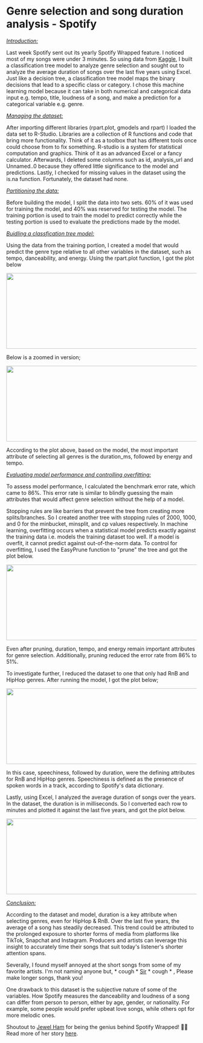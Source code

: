 # Genre selection and song duration analysis - Spotify

<ins>*Introduction:*</ins>

Last week Spotify sent out its yearly Spotify Wrapped feature. I noticed most of my songs were under 3 minutes. So using data from [Kaggle](https://www.kaggle.com/datasets/mrmorj/dataset-of-songs-in-spotify?resource=download), I built a classification tree model to analyze genre selection and sought out to analyze the average duration of songs over the last five years using Excel. Just like a decision tree, a classification tree model maps the binary decisions that lead to a specific class or category. I chose this machine learning model because it can take in both numerical and categorical data input e.g. tempo, title, loudness of a song, and make a prediction for a categorical variable e.g. genre. 

<ins>*Managing the dataset:*</ins>

After importing different libraries (rpart.plot, gmodels and rpart) I loaded the data set to R-Studio. Libraries are a collection of R functions and code that bring more functionality. Think of it as a toolbox that has different tools once could choose from to fix something. R-studio is a system for statistical computation and graphics. Think of it as an advanced Excel or a fancy calculator. Afterwards, I deleted some columns such as id, analysis_url and Unnamed..0 because they offered little significance to the model and predictions. Lastly, I checked for missing values in the dataset using the is.na function. Fortunately, the dataset had none.

<ins>*Partitioning the data:*</ins>

Before building the model, I split the data into two sets. 60% of it was used for training the model, and 40% was reserved for testing the model. The training portion is used to train the model to predict correctly while the testing portion is used to evaluate the predictions made by the model. 

<ins>*Buidling a classfication tree model:*</ins>

Using the data from the training portion, I created a model that would predict the genre type relative to all other variables in the dataset, such as tempo, danceability, and energy. Using the rpart.plot function, I got the plot below


<p align="center">
  <img width="600" height="200" src="https://github.com/jackfrost68/Spotify_Analysis/blob/4b98262fd22c00cc82829c9136b4e80f45d6a7d7/Tree%201%20Clearer.png">
</p>

Below is a zoomed in version;

<p align="center">
  <img width="600" height="200" src="https://github.com/jackfrost68/Spotify_Analysis/blob/bdbed1041c626096ffcb66055773f56f04291f41/Zoomed%20in%20tree.png">
</p>

According to the plot above, based on the model, the most important attribute of selecting all genres is the duration_ms, followed by energy and tempo.

<ins>*Evaluating model performance and controlling overfitting:*</ins>

To assess model performance, I calculated the benchmark error rate, which came to 86%. This error rate is similar to blindly guessing the main attributes that would affect genre selection without the help of a model.

Stopping rules are like barriers that prevent the tree from creating more splits/branches. So I created another tree with stopping rules of 2000, 1000, and 0 for the minbucket, minsplit, and cp values respectively. In machine learning, overfitting occurs when a statistical model predicts exactly against the training data i.e. models the training dataset too well. If a model is overfit, it cannot predict against out-of-the-norm data. To control for overfitting, I used the EasyPrune function to "prune" the tree and got the plot below.


<p align="center">
  <img width="600" height="200" src="https://github.com/jackfrost68/Spotify_Analysis/blob/c7b32960c90e1d7637ac9015d4568e49243c630d/Tree%202%20Clearer.png">
</p>

Even after pruning, duration, tempo, and energy remain important attributes for genre selection. Additionally, pruning reduced the error rate from 86% to 51%.

To investigate further, I reduced the dataset to one that only had RnB and HipHop genres. After running the model, I got the plot below;

<p align="center">
  <img width="600" height="200" src="https://github.com/jackfrost68/Spotify_Analysis/blob/57f678bb30e428f3ee9d3c40a774d4d956048328/HipHop%20&%20RnB%20tree.jpeg">
</p>

In this case, speechiness, followed by duration, were the defining attributes for RnB and HipHop genres. Speechiness is defined as the presence of spoken words in a track, according to Spotify's data dictionary.

Lastly, using Excel, I analyzed the average duration of songs over the years. In the dataset, the duration is in milliseconds. So I converted each row to minutes and plotted it against the last five years, and got the plot below.

<p align="center">
  <img width="600" height="200" src="https://github.com/jackfrost68/Spotify_Analysis/blob/e1d554d1aeb205d79feb4d00499808b25c021caf/Avg%20Duration%20of%20songs%20over%20the%20years.png">
</p>

<ins>*Conclusion:*</ins>

According to the dataset and model, duration is a key attribute when selecting genres, even for HipHop & RnB. Over the last five years, the average of a song has steadily decreased. This trend could be attributed to the prolonged exposure to shorter forms of media from platforms like TikTok, Snapchat and Instagram. Producers and artists can leverage this insight to accurately time their songs that suit today's listener's shorter attention spans. 

Severally, I found myself annoyed at the short songs from some of my favorite artists. I'm not naming anyone but, * cough * [Sir](https://www.youtube.com/@sirvevo2080) * cough * , Please make longer songs, thank you!

One drawback to this dataset is the subjective nature of some of the variables. How Spotify measures the danceability and loudness of a song can differ from person to person, either by age, gender, or nationality. For example, some people would prefer upbeat love songs, while others opt for more melodic ones.


Shoutout to [Jewel Ham](https://www.linkedin.com/in/jeweleham0501/) for being the genius behind Spotify Wrapped! 🙌🏾 Read more of her story [here](https://www.yahoo.com/now/intern-created-spotify-wrapped-feature-195344023.html).
